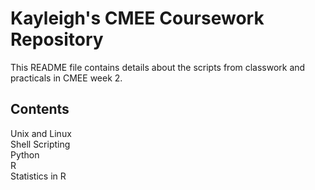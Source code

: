 # Kayleigh's CMEE Coursework Repository

This README file contains details about the scripts from classwork and practicals in CMEE week 2.


## Contents
Unix and Linux <br />
Shell Scripting <br />
Python <br />
R <br />
Statistics in R <br />

